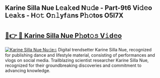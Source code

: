 ## Karine Silla Nue L𝚎a𝚔ed N𝚞𝚍e - Part-9t6 Vi𝚍𝚎o L𝚎a𝚔s - H𝚘𝚝 O𝚗𝚕yf𝚊ns P𝚑𝚘tos O5l7X

# <h2><a href="http://kf5y8q.oniu.top/?m=Karine+Silla+Nue">🔗👉 🔴 Karine Silla Nue P𝚑ot𝚘𝚜 V𝚒d𝚎o</a></h2>

[![Karine Silla Nue Nu𝚍e𝚜](https://i.imgur.com/0qMVB7G.gif)](http://kf5y8q.oniu.top/?m=Karine+Silla+Nue)
Digital trendsetter Karine Silla Nue, recognized for publishing dance and lifestyle material, consisting of performances and vlogs on social media. Trailblazing scientist researcher Karine Silla Nue, recognized for their groundbreaking discoveries and commitment to advancing knowledge.  
